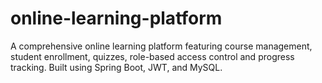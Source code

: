# online-learning-platform
A comprehensive online learning platform featuring course management, student enrollment, quizzes, role-based access control and progress tracking. Built using Spring Boot, JWT, and MySQL.
